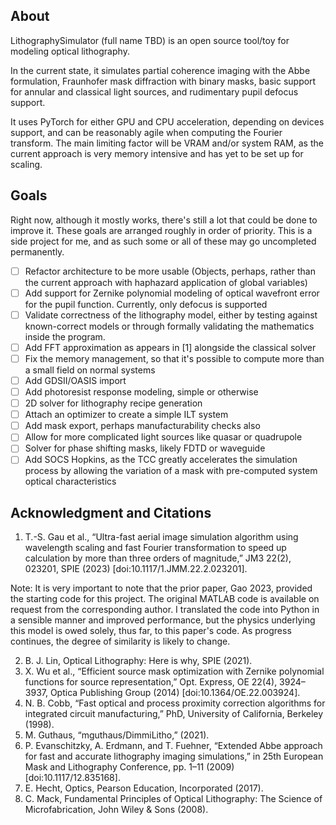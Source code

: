 ## About
LithographySimulator (full name TBD) is an open source tool/toy for modeling optical lithography. 

In the current state, it simulates partial coherence imaging with the Abbe formulation, Fraunhofer  mask diffraction with binary masks, basic support for annular and classical light sources, and rudimentary pupil defocus support.

It uses PyTorch for either GPU and CPU acceleration, depending on devices support, and can be reasonably agile when computing the Fourier transform. The main limiting factor will be VRAM and/or system RAM, as the current approach is very memory intensive and has yet to be set up for scaling.


## Goals
Right now, although it mostly works, there's still a lot that could be done to improve it. These goals are arranged roughly in order of priority. This is a side project for me, and as such some or all of these may go uncompleted permanently.

- [ ] Refactor architecture to be more usable (Objects, perhaps, rather than the current approach with haphazard application of global variables)
- [ ] Add support for Zernike polynomial modeling of optical wavefront error for the pupil function. Currently, only defocus is supported
- [ ] Validate  correctness of the lithography model, either by testing against known-correct models or through formally validating the mathematics inside the program.
- [ ] Add FFT approximation as appears in [1] alongside the classical solver
- [ ] Fix the memory management, so that it's possible to compute more than a small field on normal systems
- [ ] Add GDSII/OASIS import
- [ ] Add photoresist response modeling, simple or otherwise
- [ ] 2D solver for lithography recipe generation
- [ ] Attach an optimizer to create a simple ILT system
- [ ] Add mask export, perhaps manufacturability checks also
- [ ] Allow for more complicated light sources like quasar or quadrupole
- [ ] Solver for phase shifting masks, likely FDTD or waveguide
- [ ] Add SOCS Hopkins, as the TCC greatly accelerates the simulation process by allowing the variation of a mask with pre-computed system optical characteristics

## Acknowledgment and Citations
1. T.-S. Gau et al., “Ultra-fast aerial image simulation algorithm using wavelength scaling and fast Fourier transformation to speed up calculation by more than three orders of magnitude,” JM3 22(2), 023201, SPIE (2023) [doi:10.1117/1.JMM.22.2.023201].

Note: It is very important to note that the prior paper, Gao 2023, provided the starting code for this project. The original MATLAB code is available on request from the corresponding author. I translated the code into Python in a sensible manner and improved performance, but the physics underlying this model is owed solely,  thus far, to this paper's code. As progress continues, the degree of similarity is likely to change.

2. B. J. Lin, Optical Lithography: Here is why, SPIE (2021).
3. X. Wu et al., “Efficient source mask optimization with Zernike polynomial functions for source representation,” Opt. Express, OE 22(4), 3924–3937, Optica Publishing Group (2014) [doi:10.1364/OE.22.003924].
4. N. B. Cobb, “Fast optical and process proximity correction algorithms for integrated circuit manufacturing,” PhD, University of California, Berkeley (1998).
5. M. Guthaus, “mguthaus/DimmiLitho,” (2021).
6. P. Evanschitzky, A. Erdmann, and T. Fuehner, “Extended Abbe approach for fast and accurate lithography imaging simulations,” in 25th European Mask and Lithography Conference, pp. 1–11 (2009) [doi:10.1117/12.835168].
7. E. Hecht, Optics, Pearson Education, Incorporated (2017).
8. C. Mack, Fundamental Principles of Optical Lithography: The Science of Microfabrication, John Wiley & Sons (2008).
